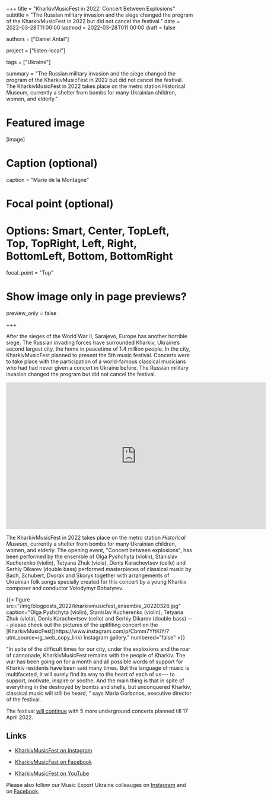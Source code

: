 +++
title = "KharkivMusicFest in 2022: Concert Between Explosions"
subtitle = "The Russian military invasion and the siege changed the program of the KharkivMusicFest in 2022 but did not cancel the festival."
date = 2022-03-28T11:00:00
lastmod = 2022-03-28T011:00:00
draft = false

authors = ["Daniel Antal"]

project = ["listen-local"]

tags = ["Ukraine"]

summary = "The Russian military invasion and the siege changed the program of the KharkivMusicFest in 2022 but did not cancel the festival. The KharkivMusicFest in 2022 takes place on the metro station Historical Museum, currently a shelter from bombs for many Ukrainian children, women, and elderly."

# Featured image
[image]
  # Caption (optional)
  caption = "Marie de la Montagne"

  # Focal point (optional)
  # Options: Smart, Center, TopLeft, Top, TopRight, Left, Right, BottomLeft, Bottom, BottomRight
  focal_point = "Top"

  # Show image only in page previews?
  preview_only = false

+++

<!-- HERE I WOULD INCLUDE A BREIF INTRODUCTION ABOUT WHO MARIE IS AND WHY WE'RE INTERVIEWING HER
Please go ahead and extend it

-->


After the sieges of the World War II, Sarajevo, Europe has another horrible siege.  The Russian invading forces have surrounded Kharkiv, Ukraine’s second largest city, the home in peacetime of 1.4 million people. In the city, KharkivMusicFest planned to present the 5th music festival. Concerts were to take place with the participation of a world-famous classical musicians who had had never given a concert in Ukraine before.  The Russian military invasion changed the program but did not cancel the festival.

<iframe width="700" height="395" src="https://www.youtube.com/embed/6JN3yWqiyuk" title="YouTube video player" frameborder="0" allow="accelerometer; autoplay; clipboard-write; encrypted-media; gyroscope; picture-in-picture" allowfullscreen></iframe>

The KharkivMusicFest in 2022 takes place on the metro station _Historical Museum_, currently a shelter from bombs for many Ukrainian children, women, and elderly. The opening event, "Concert between explosions", has been performed by the ensemble of Olga Pyshchyta (violin), Stanislav Kucherenko (violin), Tetyana Zhuk (viola), Denis Karachevtsev (cello)  and Serhiy Dikarev (double bass) performed masterpieces of classical music by Bach, Schubert, Dvorak and Skoryk together with arrangements of Ukrainian folk songs specially created for this concert by a young Kharkiv composer and conductor Volodymyr Bohatyrev.

<td style="text-align: center;">{{< figure src="/img/blogposts_2022/kharkivmusicfest_ensemble_20220326.jpg" caption="Olga Pyshchyta (violin), Stanislav Kucherenko (violin), Tetyana Zhuk (viola),  Denis Karachevtsev (cello)  and Serhiy Dikarev (double bass) --- please check out the pictures of the uplifiting concert on the [KharkivMusicFest](https://www.instagram.com/p/Cbmm7YftKiY/?utm_source=ig_web_copy_link) Instagram gallery." numbered="false" >}}</td>

"In spite of the difficult times for our city, under the explosions and the roar of cannonade, KharkivMusicFest remains with the people of Kharkiv. The war has been going on for a month and all possible words of support for Kharkiv residents have been said many times. But the language of music is multifaceted, it will surely find its way to the heart of each of us--- to support, motivate, inspire or soothe. And the main thing is that in spite of everything in the destroyed by bombs and shells, but unconquered Kharkiv, classical music will still be heard, “ says Maria Gorbonos, executive director of the festival.

<!--  This code is copy pasted from YouTube.  You can adjust the height to look better.  -->

The festival [will continue](https://kharkivmusicfest.com/programa/) with 5 more underground concerts planned till 17 April 2022.

## Links

- [KharkivMusicFest on Instagram](https://www.instagram.com/kharkivmusicfest/?utm_source=ig_profile_share&igshid=32g5raa2xj2j)

- [KharkivMusicFest on Facebook](https://www.facebook.com/kharkivmusicfest/)

- [KharkivMusicFest on YouTube](https://www.youtube.com/channel/UCSq0ste-jQquA6eMdFKuMjQ/)


Please also follow our Music Export Ukraine colleauges on [Instagram](https://www.instagram.com/musicexportukraine/) and on [Facebook](https://www.facebook.com/fromplaytorec/).